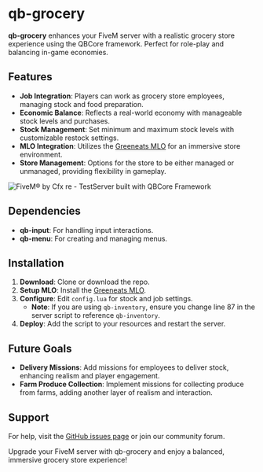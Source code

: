 # qb-grocery

**qb-grocery** enhances your FiveM server with a realistic grocery store experience using the QBCore framework. Perfect for role-play and balancing in-game economies.

## Features

- **Job Integration**: Players can work as grocery store employees, managing stock and food preparation.
- **Economic Balance**: Reflects a real-world economy with manageable stock levels and purchases.
- **Stock Management**: Set minimum and maximum stock levels with customizable restock settings.
- **MLO Integration**: Utilizes the [Greeneats MLO](https://github.com/Motogege91/moto_greeneats) for an immersive store environment.
- **Store Management**: Options for the store to be either managed or unmanaged, providing flexibility in gameplay.

![FiveM® by Cfx re - TestServer built with QBCore Framework](https://github.com/user-attachments/assets/e814afad-8fa6-40d8-95bf-beb8fc64d080)

## Dependencies

- **qb-input**: For handling input interactions.
- **qb-menu**: For creating and managing menus.

## Installation

1. **Download**: Clone or download the repo.
2. **Setup MLO**: Install the [Greeneats MLO](https://github.com/Motogege91/moto_greeneats).
3. **Configure**: Edit `config.lua` for stock and job settings.
   - **Note**: If you are using `qb-inventory`, ensure you change line 87 in the server script to reference `qb-inventory`.
4. **Deploy**: Add the script to your resources and restart the server.

## Future Goals

- **Delivery Missions**: Add missions for employees to deliver stock, enhancing realism and player engagement.
- **Farm Produce Collection**: Implement missions for collecting produce from farms, adding another layer of realism and interaction.

## Support

For help, visit the [GitHub issues page](https://github.com/your-repo/issues) or join our community forum.

Upgrade your FiveM server with qb-grocery and enjoy a balanced, immersive grocery store experience!
